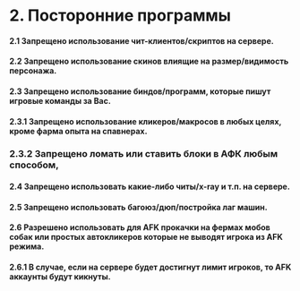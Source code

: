 # 2. Посторонние программы

#### 2.1 Запрещено использование чит-клиентов/скриптов на сервере.

#### 2.2 Запрещено использование скинов влиящие на размер/видимость персонажа.

#### 2.3 Запрещено использование биндов/программ, которые пишут игровые команды за Вас.

#### 2.3.1 Запрещено использование кликеров/макросов в любых целях, кроме фарма опыта на спавнерах.

### 2.3.2 Запрещено ломать или ставить блоки в АФК любым способом, 

#### 2.4 Запрещено использовать какие-либо читы/x-ray и т.п. на сервере.

#### 2.5 Запрещено использовать багоюз/дюп/постройка лаг машин.

#### 2.6 Разрешено использовать для AFK прокачки на фермах мобов собак или простых автокликеров которые не выводят игрока из AFK режима.

#### 2.6.1 В случае, если на сервере будет достигнут лимит игроков, то AFK аккаунты будут кикнуты.

